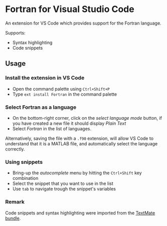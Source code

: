 # Fortran for Visual Studio Code

An extension for VS Code which provides support for the Fortran language.

Supports:
* Syntax highlighting
* Code snippets

## Usage
### Install the extension in VS Code
* Open the command palette using `Ctrl+Shift+P`
* Type `ext install Fortran` in the command palette

### Select Fortran as a language
* On the bottom-right corner, click on the *select language mode* button, if you have created a new file it should display *Plain Text*
* Select *Fortran* in the list of languages.

Alternatively, saving the file with a `.f90` extension, will allow VS Code to understand that it is a MATLAB file, and automatically select the language correctly.

### Using snippets
* Bring-up the *autocomplete* menu by hitting the `Ctrl+Shift` key combination
* Select the snippet that you want to use in the list
* Use `tab` to navigate trough the snippet's variables

### Remark
Code snippets and syntax highlighting were imported from the [TextMate bundle](https://github.com/textmate/fortran.tmbundle).